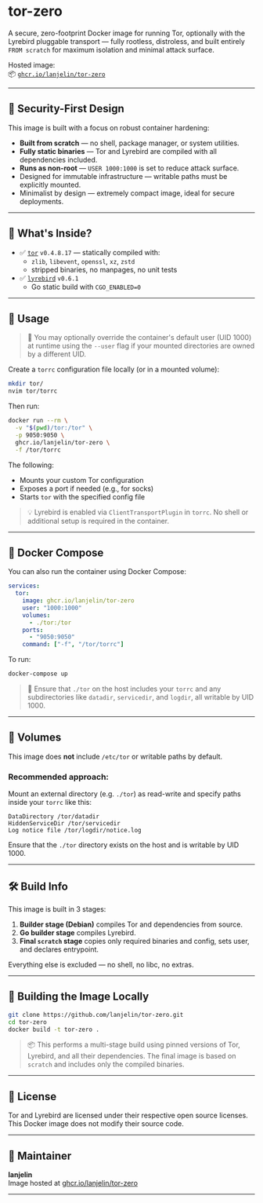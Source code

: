 # tor-zero

A secure, zero-footprint Docker image for running Tor, optionally with the Lyrebird pluggable transport — fully rootless, distroless, and built entirely `FROM scratch` for maximum isolation and minimal attack surface.

Hosted image:\
📦 [`ghcr.io/lanjelin/tor-zero`](https://ghcr.io/lanjelin/tor-zero)

---

## 🔐 Security-First Design

This image is built with a focus on robust container hardening:

- **Built from scratch** — no shell, package manager, or system utilities.
- **Fully static binaries** — Tor and Lyrebird are compiled with all dependencies included.
- **Runs as non-root** — `USER 1000:1000` is set to reduce attack surface.
- Designed for immutable infrastructure — writable paths must be explicitly mounted.
- Minimalist by design — extremely compact image, ideal for secure deployments.

---

## 🧱 What's Inside?

- ✅ [`tor`](https://gitlab.torproject.org/tpo/core/tor) `v0.4.8.17` — statically compiled with:
  - `zlib`, `libevent`, `openssl`, `xz`, `zstd`
  - stripped binaries, no manpages, no unit tests
- ✅ [`lyrebird`](https://gitlab.torproject.org/tpo/anti-censorship/pluggable-transports/lyrebird) `v0.6.1`
  - Go static build with `CGO_ENABLED=0`

---

## 🚀 Usage

> 🧑 You may optionally override the container's default user (UID 1000) at runtime using the `--user` flag if your mounted directories are owned by a different UID.

Create a `torrc` configuration file locally (or in a mounted volume):

```bash
mkdir tor/
nvim tor/torrc
```

Then run:

```bash
docker run --rm \
  -v "$(pwd)/tor:/tor" \
  -p 9050:9050 \
  ghcr.io/lanjelin/tor-zero \
  -f /tor/torrc
```

The following:

- Mounts your custom Tor configuration
- Exposes a port if needed (e.g., for socks)
- Starts `tor` with the specified config file

> 💡 Lyrebird is enabled via `ClientTransportPlugin` in `torrc`. No shell or additional setup is required in the container.

---

## 🧩 Docker Compose

You can also run the container using Docker Compose:

```yaml
services:
  tor:
    image: ghcr.io/lanjelin/tor-zero
    user: "1000:1000"
    volumes:
      - ./tor:/tor
    ports:
      - "9050:9050"
    command: ["-f", "/tor/torrc"]
```

To run:

```bash
docker-compose up
```

> 📌 Ensure that `./tor` on the host includes your `torrc` and any subdirectories like `datadir`, `servicedir`, and `logdir`, all writable by UID 1000.

---

## 📁 Volumes

This image does **not** include `/etc/tor` or writable paths by default.

### Recommended approach:

Mount an external directory (e.g. `./tor`) as read-write and specify paths inside your `torrc` like this:

```torrc
DataDirectory /tor/datadir
HiddenServiceDir /tor/servicedir
Log notice file /tor/logdir/notice.log
```

Ensure that the `./tor` directory exists on the host and is writable by UID 1000.

---

## 🛠️ Build Info

This image is built in 3 stages:

1. **Builder stage (Debian)** compiles Tor and dependencies from source.
2. **Go builder stage** compiles Lyrebird.
3. **Final `scratch` stage** copies only required binaries and config, sets user, and declares entrypoint.

Everything else is excluded — no shell, no libc, no extras.

---

## 🧪 Building the Image Locally

```bash
git clone https://github.com/lanjelin/tor-zero.git
cd tor-zero
docker build -t tor-zero .
```

> 📦 This performs a multi-stage build using pinned versions of Tor, Lyrebird, and all their dependencies. The final image is based on `scratch` and includes only the compiled binaries.

---

## 📜 License

Tor and Lyrebird are licensed under their respective open source licenses. This Docker image does not modify their source code.

---

## 👤 Maintainer

**lanjelin**\
Image hosted at [ghcr.io/lanjelin/tor-zero](https://ghcr.io/lanjelin/tor-zero)

---


